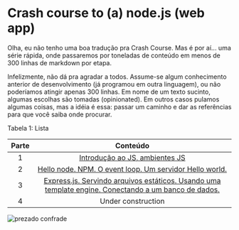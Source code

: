# Crash course to (a) node.js (web app)

Olha, eu não tenho uma boa tradução pra Crash Course. Mas é por aí... uma série
rápida, onde passaremos por toneladas de conteúdo em menos de 300 linhas de markdown por etapa.

Infelizmente, não dá pra agradar a todos. Assume-se algum conhecimento anterior de desenvolvimento (já programou em outra linguagem), ou não poderíamos atingir apenas 
300 linhas. Em nome de um texto sucinto, algumas escolhas são tomadas (opinionated). Em outros casos pulamos algumas coisas, mas a idéia é essa: passar um caminho e dar as referências para que você saiba
onde procurar.


Tabela 1: Lista

| Parte | Conteúdo |
|:-----:|:--------:|
| 1 | [Introdução ao JS, ambientes JS](https://gist.github.com/wkrueger/8038cc739d4c77f88ffd2f15a20cc7aa)
| 2 | [Hello node. NPM. O event loop. Um servidor Hello world.](https://gist.github.com/wkrueger/1537c20e3dbcd4420ef08e06f174f6c9)
| 3 | [Express.js. Servindo arquivos estáticos. Usando uma template engine. Conectando a um banco de dados.](https://gist.github.com/wkrueger/d58187f5be6e578d168e292ae51519aa)
| 4 | Under construction



![prezado confrade](https://gist.github.com/wkrueger/27b157e476a650c7706611be3d85160f/raw/995480b3b16659e6b4a2b2de36121b547d763a2d/monocle.jpg)
